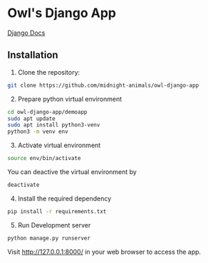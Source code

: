 # Owl's Django App

[Django Docs](https://docs.djangoproject.com/en/5.0/)

## Installation
1. Clone the repository:
```bash
git clone https://github.com/midnight-animals/owl-django-app
```
2. Prepare python virtual environment
```bash
cd owl-django-app/demoapp
sudo apt update
sudo apt install python3-venv
python3 -m venv env
```

3. Activate virtual environment
```bash
source env/bin/activate
```
You can deactive the virtual environment by
```bash
deactivate
```
4. Install the required dependency

```bash
pip install -r requirements.txt
```
5. Run Development server
```bash
python manage.py runserver
```
Visit http://127.0.0.1:8000/ in your web browser to access the app.
